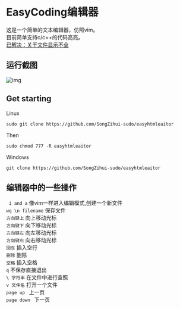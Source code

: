 # EasyCoding编辑器 

这是一个简单的文本编辑器，仿照vim。  
目前简单支持c/c++的代码高亮。     
[已解决：关于文件显示不全](https://github.com/SongZihui-sudo/EasyCoding_editor/issues/2)
## 运行截图
![img](https://cdn.jsdelivr.net/gh/SongZihui-sudo/EasyCoding_editor@master/test/Screenshot%202022-01-27%20221722.png)   

## Get starting 

Linux

```
sudo git clone https://github.com/SongZihui-sudo/easyhtmleaitor
```
Then 
```
sudo chmod 777 -R easyhtmleaitor
```

Windows  
```
git clone https://github.com/SongZihui-sudo/easyhtmleaitor
```
## 编辑器中的一些操作
``` i and a``` 像vim一样进入编辑模式,创建一个新文件    
``` wq \n filename ``` 保存文件  
``` 方向键上 ``` 向上移动光标    
``` 方向键下 ``` 向下移动光标   
``` 方向键左 ``` 向左移动光标   
``` 方向键右 ``` 向右移动光标   
``` 回车 ``` 插入空行  
``` 删除 ``` 删除  
``` 空格 ``` 插入空格      
``` q ``` 不保存直接退出    
``` \ 字符串 ``` 在文件中进行查照   
``` v 文件名 ``` 打开一个文件   
```page up ``` 上一页   
```page down ``` 下一页
